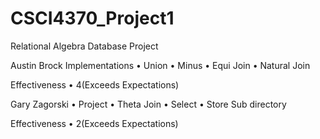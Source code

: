 # CSCI4370_Project1
Relational Algebra Database Project

Austin Brock
Implementations
•	Union 
•	Minus
•	Equi Join
•	Natural Join

Effectiveness
•	4(Exceeds Expectations)

Gary Zagorski
•	Project 
•	Theta Join
•	Select
•	Store Sub directory

Effectiveness 
•	2(Exceeds Expectations)
